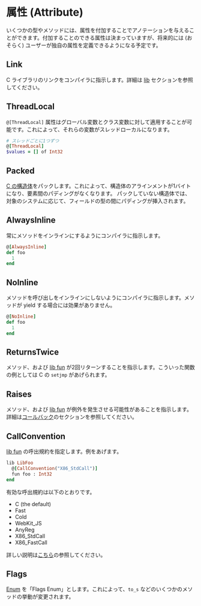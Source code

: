 # 属性 (Attribute)

いくつかの型やメソッドには、属性を付加することでアノテーションを与えることができます。付加することのできる属性は決まっていますが、将来的には (おそらく) ユーザーが独自の属性を定義できるようになる予定です。

## Link

C ライブラリのリンクをコンパイラに指示します。詳細は [lib](c_bindings/lib.html) セクションを参照してください。

## ThreadLocal

`@[ThreadLocal]` 属性はグローバル変数とクラス変数に対して適用することが可能です。これによって、それらの変数がスレッドローカルになります。

```ruby
# スレッドごとに1つずつ
@[ThreadLocal]
$values = [] of Int32
```

## Packed

[C の構造体](c_bindings/struct.html)をパックします。これによって、構造体のアラインメントが1バイトになり、要素間のパディングがなくなります。 パックしていない構造体では、対象のシステムに応じて、フィールドの型の間にパディングが挿入されます。

## AlwaysInline

常にメソッドをインラインにするようにコンパイラに指示します。

```ruby
@[AlwaysInline]
def foo
  1
end
```

## NoInline

メソッドを呼び出しをインラインにしないようにコンパイラに指示します。メソッドが yield する場合には効果がありません。

```ruby
@[NoInline]
def foo
  1
end
```

## ReturnsTwice

メソッド、および [lib fun](c_bindings/fun.html) が2回リターンすることを指示します。こういった関数の例としては C の `setjmp` があげられます。

## Raises

メソッド、および [lib fun](c_bindings/fun.html) が例外を発生させる可能性があることを指示します。詳細は[コールバック](c_bindings/callbacks.html)のセクションを参照してください。

## CallConvention

[lib fun](c_bindings/fun.html) の呼出規約を指定します。例をあげます。

```ruby
lib LibFoo
  @[CallConvention("X86_StdCall")]
  fun foo : Int32
end
```

有効な呼出規約は以下のとおりです。

* C (the default)
* Fast
* Cold
* WebKit_JS
* AnyReg
* X86_StdCall
* X86_FastCall

詳しい説明は[こちら](http://llvm.org/docs/LangRef.html#calling-conventions)の参照してください。

## Flags

[Enum](enum.html) を「Flags Enum」とします。これによって、`to_s` などのいくつかのメソッドの挙動が変更されます。
